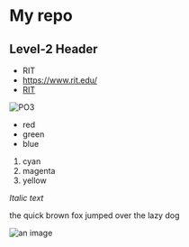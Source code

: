 # My repo

## Level-2 Header

- RIT
- https://www.rit.edu/
- [RIT](https://www.rit.edu/)

![PO3](https://static.wikia.nocookie.net/inscryption/images/c/c0/P-03.jpg/revision/latest?cb=20220115234013)
- red
- green
- blue

1. cyan
2. magenta
3. yellow

*Italic text*


the quick brown fox jumped over the lazy dog

![an image](md-images/cassie.jpg)
